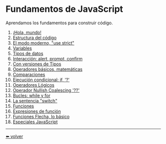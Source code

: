 # Fundamentos de JavaScript

Aprendamos los fundamentos para construir código.

1. [¡Hola, mundo!](https://github.com/VictorHugoAguilar/javascript-interview-questions-explained/tree/main/theory/first-steps/01_hello-world)
2. [Estructura del código](https://github.com/VictorHugoAguilar/javascript-interview-questions-explained/tree/main/theory/first-steps/02_structure)
3. [El modo moderno, "use strict"](https://github.com/VictorHugoAguilar/javascript-interview-questions-explained/tree/main/theory/first-steps/03_strict-mode)
4. [Variables](https://github.com/VictorHugoAguilar/javascript-interview-questions-explained/tree/main/theory/first-steps/04_variables)
5. [Tipos de datos](https://github.com/VictorHugoAguilar/javascript-interview-questions-explained/tree/main/theory/first-steps/05_types)
6. [Interacción: alert, prompt, confirm]()
7. [Con versiones de Tipos]()
8. [Operadores básicos, matemáticas]()
9. [Comparaciones]()
10. [Ejecución condicional: if, '?']()
11. [Operadores Lógicos]()
12. [Operador Nullish Coalescing '??']()
13. [Bucles: while y for]()
14. [La sentencia "switch"]()
15. [Funciones]()
16. [Expresiones de función]()
17. [Funciones Flecha, lo básico]()
18. [Especiales JavaScript]()

---
[⬅️ volver](https://github.com/VictorHugoAguilar/javascript-interview-questions-explained/blob/main/theory/readme.md)

